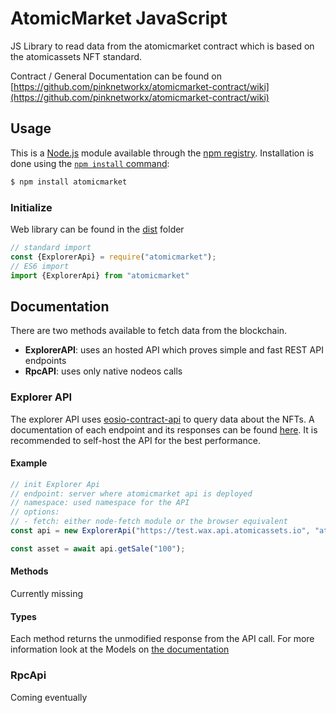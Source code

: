 # AtomicMarket JavaScript

JS Library to read data from the atomicmarket contract which is based on the atomicassets NFT standard.

Contract / General Documentation can be found on [https://github.com/pinknetworkx/atomicmarket-contract/wiki](https://github.com/pinknetworkx/atomicmarket-contract/wiki)

## Usage

This is a [Node.js](https://nodejs.org/en/) module available through the
[npm registry](https://www.npmjs.com/). Installation is done using the
[`npm install` command](https://docs.npmjs.com/getting-started/installing-npm-packages-locally):

```sh
$ npm install atomicmarket
```

### Initialize

Web library can be found in the [dist](https://github.com/pinknetworkx/atomicmarket-js/blob/master/dist/atomicmarket.js) folder

```javascript
// standard import
const {ExplorerApi} = require("atomicmarket");
// ES6 import
import {ExplorerApi} from "atomicmarket"
```

## Documentation

There are two methods available to fetch data from the blockchain.

* **ExplorerAPI**: uses an hosted API which proves simple and fast REST API endpoints
* **RpcAPI**: uses only native nodeos calls

### Explorer API

The explorer API uses [eosio-contract-api](https://github.com/pinknetworkx/eosio-contract-api) to query data about the NFTs. 
A documentation of each endpoint and its responses can be found [here](https://wax-test.api.atomicassets.io/atomicmarket/docs/swagger).
It is recommended to self-host the API for the best performance.


#### Example
```javascript
// init Explorer Api
// endpoint: server where atomicmarket api is deployed
// namespace: used namespace for the API
// options:
// - fetch: either node-fetch module or the browser equivalent
const api = new ExplorerApi("https://test.wax.api.atomicassets.io", "atomicmarket", {fetch});

const asset = await api.getSale("100");
```

#### Methods

Currently missing

#### Types

Each method returns the unmodified response from the API call. For more information look at the Models 
on [the documentation](https://test.wax.api.atomicassets.io/atomicmarket/docs/swagger)

### RpcApi

Coming eventually
